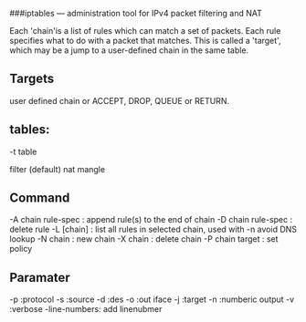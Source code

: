 ###iptables — administration tool for IPv4 packet filtering and NAT

Each 'chain'is a list of rules which can match a set of packets.
Each rule specifies what to do with a packet that matches.
This is called a 'target', which may be a jump to a user-defined chain in the same table.  

## Targets
user defined chain or ACCEPT, DROP, QUEUE or RETURN.

## tables:
-t table

filter (default)
nat
mangle

## Command
-A chain rule-spec  : append rule(s) to the end of chain
-D chain rule-spec  : delete rule
-L [chain]          : list all rules in selected chain, used with -n avoid DNS lookup
-N chain            : new chain
-X chain            : delete chain
-P chain target     : set policy

## Paramater
-p  :protocol
-s  :source
-d  :des
-o  :out iface
-j  :target
-n  :numberic output
-v  :verbose
-line-numbers:  add linenubmer

